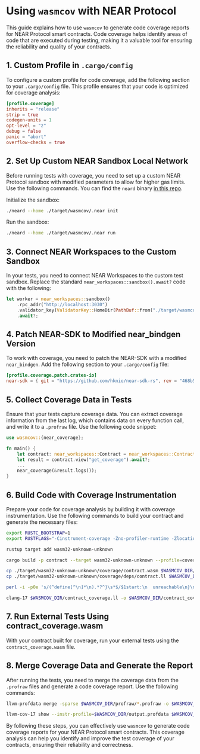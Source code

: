 # Using `wasmcov` with NEAR Protocol

This guide explains how to use `wasmcov` to generate code coverage reports for NEAR Protocol smart contracts. Code coverage helps identify areas of code that are executed during testing, making it a valuable tool for ensuring the reliability and quality of your contracts.

## 1. Custom Profile in `.cargo/config`

To configure a custom profile for code coverage, add the following section to your `.cargo/config` file. This profile ensures that your code is optimized for coverage analysis:

```toml
[profile.coverage]
inherits = "release"
strip = true
codegen-units = 1
opt-level = "z"
debug = false
panic = "abort"
overflow-checks = true
```

## 2. Set Up Custom NEAR Sandbox Local Network

Before running tests with coverage, you need to set up a custom NEAR Protocol sandbox with modified parameters to allow for higher gas limits. Use the following commands. You can find the `neard` binary [in this repo](../../bin/).

Initialize the sandbox:

```bash
./neard --home ./target/wasmcov/.near init
```

Run the sandbox:

```bash
./neard --home ./target/wasmcov/.near run
```

## 3. Connect NEAR Workspaces to the Custom Sandbox

In your tests, you need to connect NEAR Workspaces to the custom test sandbox. Replace the standard `near_workspaces::sandbox().await?` code with the following:

```rust
let worker = near_workspaces::sandbox()
    .rpc_addr("http://localhost:3030")
    .validator_key(ValidatorKey::HomeDir(PathBuf::from("./target/wasmcov/.near")))
    .await?;
```

## 4. Patch NEAR-SDK to Modified near_bindgen Version

To work with coverage, you need to patch the NEAR-SDK with a modified `near_bindgen`. Add the following section to your `.cargo/config` file:

```toml
[profile.coverage.patch.crates-io]
near-sdk = { git = "https://github.com/hknio/near-sdk-rs", rev = "468b5e585dc0ce0cee3d56f446c4a6054fb08f00" }
```

## 5. Collect Coverage Data in Tests

Ensure that your tests capture coverage data. You can extract coverage information from the last log, which contains data on every function call, and write it to a `.profraw` file. Use the following code snippet:

```rust
use wasmcov::{near_coverage};

fn main() {
    let contract: near_workspaces::Contract = near_workspaces::Contract::new();
    let result = contract.view("get_coverage").await?;
    ...
    near_coverage(&result.logs());
}
```

## 6. Build Code with Coverage Instrumentation

Prepare your code for coverage analysis by building it with coverage instrumentation. Use the following commands to build your contract and generate the necessary files:

```bash
export RUSTC_BOOTSTRAP=1
export RUSTFLAGS="-Cinstrument-coverage -Zno-profiler-runtime -Zlocation-detail=none --emit=llvm-ir"

rustup target add wasm32-unknown-unknown

cargo build -p contract --target wasm32-unknown-unknown --profile=coverage

cp ./target/wasm32-unknown-unknown/coverage/contract.wasm $WASMCOV_DIR/contract_coverage.wasm
cp ./target/wasm32-unknown-unknown/coverage/deps/contract.ll $WASMCOV_DIR/contract_coverage.ll

perl -i -p0e 's/(^define[^\n]*\n).*?^}\s*$/$1start:\n  unreachable\n}\n/gms' $WASMCOV_DIR/contract_coverage.ll

clang-17 $WASMCOV_DIR/contract_coverage.ll -o $WASMCOV_DIR/contract_coverage.o -Wno-override-module -c
```

## 7. Run External Tests Using contract_coverage.wasm

With your contract built for coverage, run your external tests using the `contract_coverage.wasm` file.

## 8. Merge Coverage Data and Generate the Report

After running the tests, you need to merge the coverage data from the `.profraw` files and generate a code coverage report. Use the following commands:

```bash
llvm-profdata merge -sparse $WASMCOV_DIR/profraw/*.profraw -o $WASMCOV_DIR/output.profdata

llvm-cov-17 show --instr-profile=$WASMCOV_DIR/output.profdata $WASMCOV_DIR/contract_coverage.o --format=html -output-dir=wasmcov/report
```

By following these steps, you can effectively use `wasmcov` to generate code coverage reports for your NEAR Protocol smart contracts. This coverage analysis can help you identify and improve the test coverage of your contracts, ensuring their reliability and correctness.